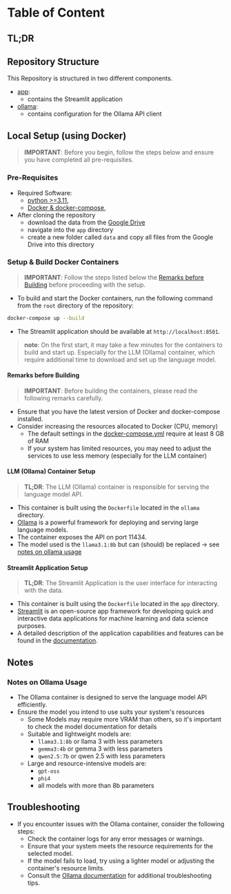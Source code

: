 # Table of Content

## TL;DR

## Repository Structure

This Repository is structured in two different components.

- [app](./app):
  - contains the Streamlit application
- [ollama](./ollama):
  - contains configuration for the Ollama API client

## Local Setup (using Docker)

> **IMPORTANT**: Before you begin, follow the steps below and ensure you have completed all pre-requisites.

### Pre-Requisites

- Required Software:
  - [python >=3.11](https://www.python.org/downloads/),
  - [Docker & docker-compose](https://docs.docker.com/),
- After cloning the repository
  - download the data from the [Google Drive](https://drive.google.com/drive/folders/1NYCDdsTFyRenn_rzbDNEzH9H_K4w_UmZ?usp=sharing)
  - navigate into the `app` directory
  - create a new folder called `data` and copy all files from the Google Drive into this directory

### Setup & Build Docker Containers

> **IMPORTANT**: Follow the steps listed below the [Remarks before Building](#remarks-before-building) before proceeding with the setup.

- To build and start the Docker containers, run the following command from the `root` directory of the repository:

```bash
docker-compose up --build
```

- The Streamlit application should be available at `http://localhost:8501`.

>**note**: On the first start, it may take a few minutes for the containers to build and start up. Especially for the LLM (Ollama) container, which require additional time to download and set up the language model.

#### Remarks before Building

> **IMPORTANT**: Before building the containers, please read the following remarks carefully.

- Ensure that you have the latest version of Docker and docker-compose installed.
- Consider increasing the resources allocated to Docker (CPU, memory)
  - The default settings in the [docker-compose.yml](./docker-compose.yml) require at least 8 GB of RAM
  - If your system has limited resources, you may need to adjust the services to use less memory (especially for the LLM container)

#### LLM (Ollama) Container Setup

> **TL;DR**: The LLM (Ollama) container is responsible for serving the language model API.

- This container is built using the `Dockerfile` located in the `ollama` directory.
- [Ollama](https://ollama.com/) is a powerful framework for deploying and serving large language models.
- The container exposes the API on port 11434.
- The model used is the `llama3.1:8b` but can (should) be replaced -> see [notes on ollama usage](#notes-on-ollama-usage)

#### Streamlit Application Setup

> **TL;DR**: The Streamlit Application is the user interface for interacting with the data.

- This container is built using the `Dockerfile` located in the `app` directory.
- [Streamlit](https://streamlit.io/) is an open-source app framework for developing quick and interactive data applications for machine learning and data science purposes.
- A detailed description of the application capabilities and features can be found in the [documentation]().

## Notes

### Notes on Ollama Usage

- The Ollama container is designed to serve the language model API efficiently.
- Ensure the model you intend to use suits your system's resources
  - Some Models may require more VRAM than others, so it's important to check the model documentation for details
  - Suitable and lightweight models are:
    - `llama3.1:8b` or llama 3 with less parameters
    - `gemma3:4b` or gemma 3 with less parameters
    - `qwen2.5:7b` or qwen 2.5 with less parameters
  - Large and resource-intensive models are:
    - `gpt-oss`
    - `phi4`
    - all models with more than 8b parameters

## Troubleshooting

- If you encounter issues with the Ollama container, consider the following steps:
  - Check the container logs for any error messages or warnings.
  - Ensure that your system meets the resource requirements for the selected model.
  - If the model fails to load, try using a lighter model or adjusting the container's resource limits.
  - Consult the [Ollama documentation](https://ollama.com/docs) for additional troubleshooting tips.
